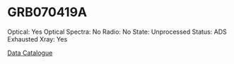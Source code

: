 # GRB070419A

Optical: Yes
Optical Spectra: No
Radio: No
State: Unprocessed
Status: ADS Exhausted
Xray: Yes

[Data Catalogue](GRB070419A%20b72dc881881b41df9935d4532384a993/Data%20Catalogue%2046616092b3d34d5bb857a9393d258fcc.csv)